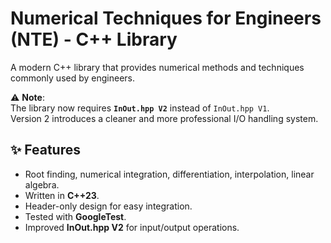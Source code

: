 # Numerical Techniques for Engineers (NTE) - C++ Library

A modern C++ library that provides numerical methods and techniques commonly used by engineers.

⚠️ **Note**:  
The library now requires **`InOut.hpp V2`** instead of `InOut.hpp V1`.  
Version 2 introduces a cleaner and more professional I/O handling system.

## ✨ Features
- Root finding, numerical integration, differentiation, interpolation, linear algebra.
- Written in **C++23**.
- Header-only design for easy integration.
- Tested with **GoogleTest**.
- Improved **InOut.hpp V2** for input/output operations.

